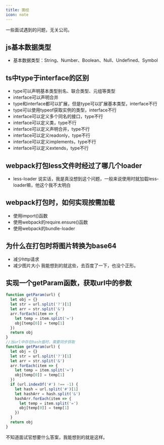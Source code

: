 ```yaml
---
title: 面经
icon: note
---
```


一些面试遇到的问题，无关公司。
<!--more-->
## js基本数据类型
- 基本数据类型：String、Number、Boolean、Null、Undefined、Symbol
## ts中type于interface的区别 
- type可以声明基本类型别名、联合类型、元组等类型
- interface可以声明合并
- type和interface都可以扩展，但是type可以扩展基本类型，interface不行
- type可以使用typeof获取实例的类型，interface不行
- interface可以定义多个同名的接口，type不行
- interface可以定义类，type不行
- interface可以定义声明合并，type不行
- interface可以定义readonly，type不行
- interface可以定义implements，type不行
- interface可以定义extends，type不行

## webpack打包less文件时经过了哪几个loader
- less-loader
说实话，我是真没想到这个问题，一般来说使用时就加载less-loader嘛，他这个我不太明白

## webpack打包时，如何实现按需加载
- 使用import()函数
- 使用webpack的require.ensure()函数
- 使用webpack的bundle-loader

## 为什么在打包时将图片转换为base64
- 减少http请求
- 减少图片大小
我能想到的就这些，去百度了一下，也没个正形。

## 实现一个getParam函数，获取url中的参数
```js
function getParam(url) {
  let obj = {}
  let str = url.split('?')[1]
  let arr = str.split('&')
  arr.forEach(item => {
    let temp = item.split('=')
    obj[temp[0]] = temp[1]
  })
  return obj
}
//当url中存在hash值时，需要同步获取
function getParam(url) {
  let obj = {}
  let str = url.split('?')[1]
  let arr = str.split('&')
  arr.forEach(item => {
    let temp = item.split('=')
    obj[temp[0]] = temp[1]
  })
  if (url.indexOf('#') !== -1) {
    let hash = url.split('#')[1]
    let hashArr = hash.split('&')
    hashArr.forEach(item => {
      let temp = item.split('=')
      obj[temp[0]] = temp[1]
    })
  }
  return obj
}
```
不知道面试官想要什么答案，我能想到的就是这样。